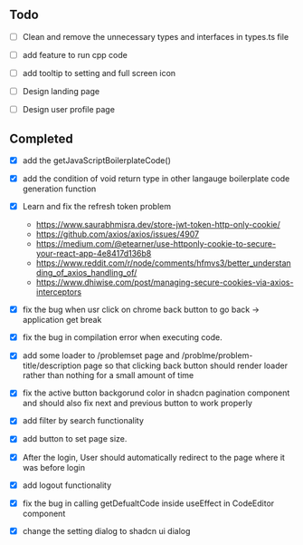 ## Todo

- [ ] Clean and remove the unnecessary types and interfaces in types.ts file

- [ ] add feature to run cpp code

- [ ] add tooltip to setting and full screen icon

- [ ] Design landing page

- [ ] Design user profile page



## Completed

- [x] add the getJavaScriptBoilerplateCode()

- [x] add the condition of void return type in other langauge boilerplate code generation function

- [x] Learn and fix the refresh token problem
    - https://www.saurabhmisra.dev/store-jwt-token-http-only-cookie/
    - https://github.com/axios/axios/issues/4907
    - https://medium.com/@etearner/use-httponly-cookie-to-secure-your-react-app-4e8417d136b8
    - https://www.reddit.com/r/node/comments/hfmvs3/better_understanding_of_axios_handling_of/
    - https://www.dhiwise.com/post/managing-secure-cookies-via-axios-interceptors
    
- [x] fix the bug when usr click on chrome back button to go back -> application get break

- [x] fix the bug in compilation error when executing code.

- [x] add some loader to /problemset page and /problme/problem-title/description page so that clicking back button should render loader rather than nothing for a small amount of time

- [x] fix the active button backgorund color in shadcn pagination component and should also fix next and previous button to work properly
- [x] add filter by search functionality

- [x] add button to set page size.

- [x] After the login, User should automatically redirect to the page where it  was before login

- [x] add logout functionality

- [x] fix the bug in calling getDefualtCode inside useEffect in CodeEditor component 

- [x] change the setting dialog to shadcn ui dialog

